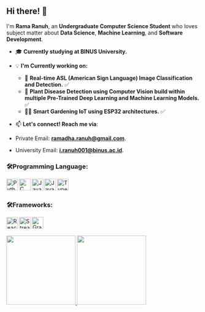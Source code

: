 ## Hi there! 👋

I'm **Rama Ranuh**, an **Undergraduate Computer Science Student** who loves subject matter about **Data Science**, **Machine Learning**, and **Software Development**.

- 🎓 **Currently studying at BINUS University.**
- 💡 **I'm Currently working on:**
  - 🤖 **Real-time ASL (American Sign Language) Image Classification and Detection.**  ✅
  - 🌱 **Plant Disease Detection using Computer Vision build within multiple Pre-Trained Deep Learning and Machine Learning Models.**  ✅
  - 🧑‍💻 **Smart Gardening IoT using ESP32 architectures.**   ✅

- 📫 **Let's connect! Reach me via**:
- Private Email:  [**ramadha.ranuh@gmail.com**](mailto:ramadha.ranuh@gmail.com).
- University Email: [**i.ranuh001@binus.ac.id**](mailto:i.ranuh001@binus.ac.id).
<h3 align="left">🛠️Programming Language:</h3>
<a href="#"><img align="left" alt="Python" title="Python" width="30px" src="https://upload.wikimedia.org/wikipedia/commons/c/c3/Python-logo-notext.svg" /></a>
<a href="#"><img align="left" alt="C" title="C" width="30px" src="https://upload.wikimedia.org/wikipedia/commons/1/18/C_Programming_Language.svg" /></a>
<a href="#"><img align="left" alt="Java" title="Java" width="30px" src="https://www.vectorlogo.zone/logos/java/java-icon.svg" /></a>
<a href="#"><img align="left" alt="JavaScript" title="JavaScript" width="30px" src="https://upload.wikimedia.org/wikipedia/commons/9/99/Unofficial_JavaScript_logo_2.svg" /></a>
<a href="#"><img align="left" alt="Typescript" title="Typescript" width="30px" src="https://www.svgrepo.com/show/354478/typescript-icon.svg" /></a>
<br>
<br>

<h3 align="left">🛠️Frameworks:</h3>
<a href="https://reactjs.org/"><img align="left" alt="React" title="React" width="30px" src="https://cdn.worldvectorlogo.com/logos/react-2.svg" /></a>
<a href="https://streamlit.io/"><img align="left" alt="Streamlit" title="Streamlit" width="30px" src="https://streamlit.io/images/brand/streamlit-mark-color.png" /></a>
<a href="https://www.gradio.app/"><img align="left" alt="Gradio" title="Gradio" width="30px" src="https://seeklogo.com/images/G/gradio-icon-logo-908AE1836C-seeklogo.com.png" /></a>
<br>
<br>

<p align="left">
<a href="https://github.com/RamadhaRanuh">
  <img height="180em" src="https://github-readme-stats-eight-theta.vercel.app/api?username=RamadhaRanuh&show_icons=true&theme=algolia&include_all_commits=true&count_private=true"/>
  <img height="180em" src="https://github-readme-stats-eight-theta.vercel.app/api/top-langs/?username=RamadhaRanuh&layout=compact&langs_count=8&theme=algolia"/>
</a>
</p>


<!--
**RamadhaRanuh/RamadhaRanuh** is a ✨ _special_ ✨ repository because its `README.md` (this file) appears on your GitHub profile.

Here are some ideas to get you started:

- 🔭 I’m currently working on ...
- 🌱 I’m currently learning ...
- 👯 I’m looking to collaborate on ...
- 🤔 I’m looking for help with ...
- 💬 Ask me about ...
- 📫 How to reach me: ...
- 😄 Pronouns: ...
- ⚡ Fun fact: ...
-->
